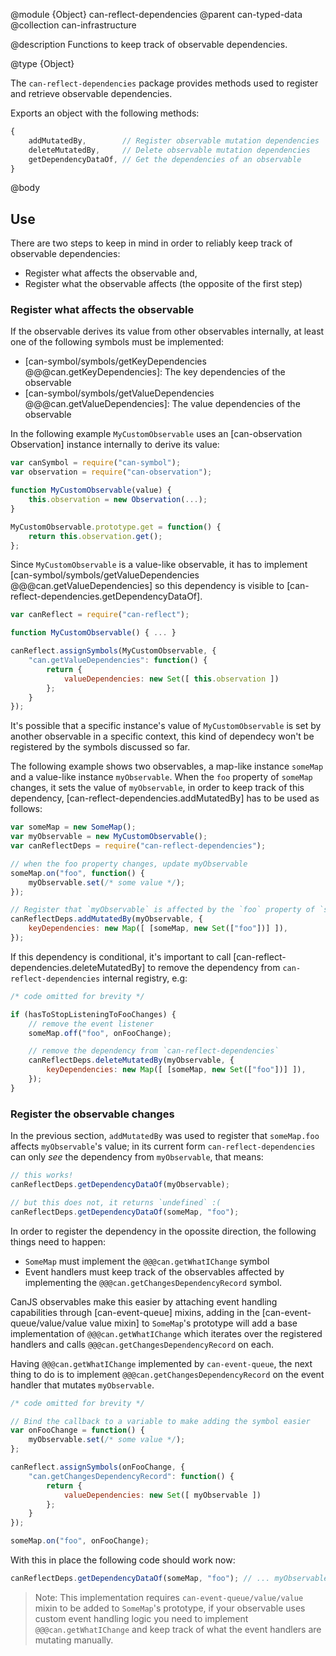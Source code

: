@module {Object} can-reflect-dependencies
@parent can-typed-data
@collection can-infrastructure

@description Functions to keep track of observable dependencies.

@type {Object}

The `can-reflect-dependencies` package provides methods used to register and
retrieve observable dependencies.

Exports an object with the following methods:

```js
{
	addMutatedBy,        // Register observable mutation dependencies
	deleteMutatedBy,     // Delete observable mutation dependencies
	getDependencyDataOf, // Get the dependencies of an observable
}
```

@body

## Use

There are two steps to keep in mind in order to reliably keep track of
observable dependencies:

- Register what affects the observable and,
- Register what the observable affects (the opposite of the first step)

### Register what affects the observable

If the observable derives its value from other observables internally, at least
one of the following symbols must be implemented:

- [can-symbol/symbols/getKeyDependencies @@@can.getKeyDependencies]: The key dependencies of the observable
- [can-symbol/symbols/getValueDependencies @@@can.getValueDependencies]: The value dependencies of the observable

In the following example `MyCustomObservable` uses an [can-observation Observation]
instance internally to derive its value:

```js
var canSymbol = require("can-symbol");
var observation = require("can-observation");

function MyCustomObservable(value) {
	this.observation = new Observation(...);
}

MyCustomObservable.prototype.get = function() {
	return this.observation.get();
};
```

Since `MyCustomObservable` is a value-like observable, it has to implement
[can-symbol/symbols/getValueDependencies @@@can.getValueDependencies] so this
dependency is visible to [can-reflect-dependencies.getDependencyDataOf].

```js
var canReflect = require("can-reflect");

function MyCustomObservable() { ... }

canReflect.assignSymbols(MyCustomObservable, {
	"can.getValueDependencies": function() {
		return {
			valueDependencies: new Set([ this.observation ])
		};
	}
});
```

It's possible that a specific instance's value of `MyCustomObservable` is set by
another observable in a specific context, this kind of dependecy won't be registered
by the symbols discussed so far.

The following example shows two observables, a map-like instance `someMap` and a
value-like instance `myObservable`. When the `foo` property of `someMap` changes,
it sets the value of `myObservable`, in order to keep track of this dependency,
[can-reflect-dependencies.addMutatedBy] has to be used as follows:

```js
var someMap = new SomeMap();
var myObservable = new MyCustomObservable();
var canReflectDeps = require("can-reflect-dependencies");

// when the foo property changes, update myObservable
someMap.on("foo", function() {
	myObservable.set(/* some value */);
});

// Register that `myObservable` is affected by the `foo` property of `someMap`
canReflectDeps.addMutatedBy(myObservable, {
	keyDependencies: new Map([ [someMap, new Set(["foo"])] ]),
});
```

If this dependency is conditional, it's important to call [can-reflect-dependencies.deleteMutatedBy]
to remove the dependency from `can-reflect-dependencies` internal registry, e.g:

```js
/* code omitted for brevity */

if (hasToStopListeningToFooChanges) {
	// remove the event listener
	someMap.off("foo", onFooChange);

	// remove the dependency from `can-reflect-dependencies`
	canReflectDeps.deleteMutatedBy(myObservable, {
		keyDependencies: new Map([ [someMap, new Set(["foo"])] ]),
	});
}
```

### Register the observable changes

In the previous section, `addMutatedBy` was used to register that `someMap.foo`
affects `myObservable`'s value; in its current form `can-reflect-dependencies`
can only _see_ the dependency from `myObservable`, that means:

```js
// this works!
canReflectDeps.getDependencyDataOf(myObservable);

// but this does not, it returns `undefined` :(
canReflectDeps.getDependencyDataOf(someMap, "foo");
```

In order to register the dependency in the opossite direction, the following
things need to happen:

- `SomeMap` must implement the `@@@can.getWhatIChange` symbol
- Event handlers must keep track of the observables affected by implementing the
	`@@@can.getChangesDependencyRecord` symbol.

CanJS observables make this easier by attaching event handling capabilities through
[can-event-queue] mixins, adding in the [can-event-queue/value/value value mixin]
to `SomeMap`'s prototype will add a base implementation of `@@@can.getWhatIChange`
which iterates over the registered handlers and calls `@@@can.getChangesDependencyRecord`
on each.

Having `@@@can.getWhatIChange` implemented by `can-event-queue`, the next thing
to do is to implement `@@@can.getChangesDependencyRecord` on the event handler
that mutates `myObservable`.

```js
/* code omitted for brevity */

// Bind the callback to a variable to make adding the symbol easier
var onFooChange = function() {
	myObservable.set(/* some value */);
};

canReflect.assignSymbols(onFooChange, {
	"can.getChangesDependencyRecord": function() {
		return {
			valueDependencies: new Set([ myObservable ])
		};
	}
});

someMap.on("foo", onFooChange);
```

With this in place the following code should work now:

```js
canReflectDeps.getDependencyDataOf(someMap, "foo"); // ... myObservable
```

> Note: This implementation requires `can-event-queue/value/value` mixin to be
> added to `SomeMap`'s prototype, if your observable uses custom event handling
> logic you need to implement `@@@can.getWhatIChange` and keep track of what the
> event handlers are mutating manually.
